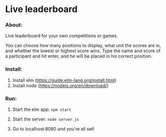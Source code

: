 # Live leaderboard


### About:
Live leaderboard for your own competitions or games. 

You can choose how many positions to display, what unit the scores are in, and whether the lowest or highest score wins. Type the name and score of a participant and hit enter, and he will be placed in his correct position.


### Install:
1. Install elm (https://guide.elm-lang.org/install.html)
2. Install node (https://nodejs.org/en/download/)

### Run: 
1. Start the elm app:
```npm start```

2. Start the server: 
```node server.js```

3. Go to localhost:8080 and you're all set!
